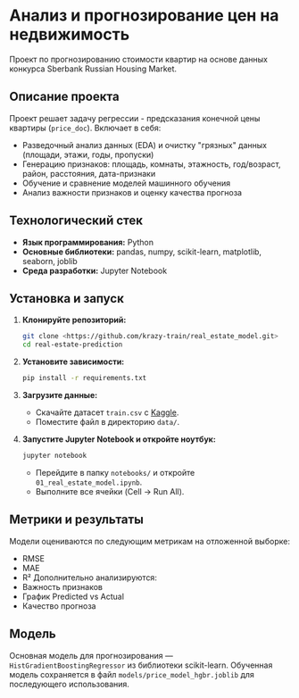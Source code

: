 # Анализ и прогнозирование цен на недвижимость

Проект по прогнозированию стоимости квартир на основе данных конкурса Sberbank Russian Housing Market.

## Описание проекта

Проект решает задачу регрессии - предсказания конечной цены квартиры (`price_doc`). Включает в себя:
*   Разведочный анализ данных (EDA) и очистку "грязных" данных (площади, этажи, годы, пропуски)
*   Генерацию признаков: площадь, комнаты, этажность, год/возраст, район, расстояния, дата-признаки
*   Обучение и сравнение моделей машинного обучения
*   Анализ важности признаков и оценку качества прогноза

## Технологический стек

*   **Язык программирования:** Python
*   **Основные библиотеки:** pandas, numpy, scikit-learn, matplotlib, seaborn, joblib
*   **Среда разработки:** Jupyter Notebook

## Установка и запуск

1.  **Клонируйте репозиторий:** 
    ```bash
    git clone <https://github.com/krazy-train/real_estate_model.git>
    cd real-estate-prediction
    ```

2.  **Установите зависимости:**
    ```bash
    pip install -r requirements.txt
    ```

3.  **Загрузите данные:**
    *   Скачайте датасет `train.csv` с [Kaggle](https://www.kaggle.com/competitions/sberbank-russian-housing-market).
    *   Поместите файл в директорию `data/`.

4.  **Запустите Jupyter Notebook и откройте ноутбук:**
    ```bash
    jupyter notebook
    ```
    *   Перейдите в папку `notebooks/` и откройте `01_real_estate_model.ipynb`.
    *   Выполните все ячейки (Cell -> Run All).

## Метрики и результаты

Модели оцениваются по следующим метрикам на отложенной выборке:
*   RMSE
*   MAE
*   R²
Дополнительно анализируются:
*   Важность признаков
*   График Predicted vs Actual
*   Качество прогноза

## Модель

Основная модель для прогнозирования — `HistGradientBoostingRegressor` из библиотеки scikit-learn. Обученная модель сохраняется в файл `models/price_model_hgbr.joblib` для последующего использования.
